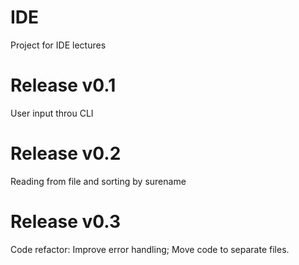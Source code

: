 # IDE
Project for IDE lectures

# Release v0.1
User input throu CLI

# Release v0.2
Reading from file and sorting by surename

# Release v0.3
Code refactor:
Improve error handling;
Move code to separate files.

